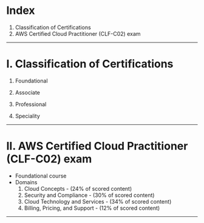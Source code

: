 # Index
1. Classification of Certifications
2. AWS Certified Cloud Practitioner (CLF-C02) exam
------------------------------------------------------------------------------------------------------------------------------------------------------------------------------------------------------------------------------------------------------------------------------------------------------
# I. Classification of Certifications
1. Foundational
2. Associate
3. Professional
   
4. Speciality

------------------------------------------------------------------------------------------------------------------------------------------------------------------------------------------------------------------------------------------------------------------------------------------------------
# II. AWS Certified Cloud Practitioner (CLF-C02) exam
 - Foundational course
 - Domains
    1. Cloud Concepts                 - (24% of scored content)
    2. Security and Compliance        - (30% of scored content)
    3. Cloud Technology and Services  - (34% of scored content)
    4. Billing, Pricing, and Support  - (12% of scored content) 

------------------------------------------------------------------------------------------------------------------------------------------------------------------------------------------------------------------------------------------------------------------------------------------------------
